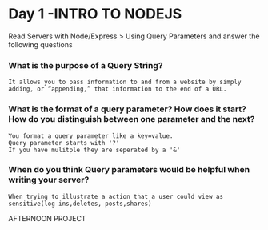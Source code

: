 # Day 1 -INTRO TO NODEJS

Read Servers with Node/Express > Using Query Parameters and answer the following questions

### What is the purpose of a Query String?
```
It allows you to pass information to and from a website by simply adding, or “appending,” that information to the end of a URL.
```

### What is the format of a query parameter? How does it start? How do you distinguish between one parameter and the next?
```
You format a query parameter like a key=value.
Query parameter starts with '?'
If you have mulitple they are seperated by a '&'
```
### When do you think Query parameters would be helpful when writing your server?
```
When trying to illustrate a action that a user could view as sensitive(log ins,deletes, posts,shares) 
```
AFTERNOON PROJECT